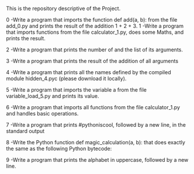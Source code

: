 This is the repository descriptive of the Project.

0 -Write a program that imports the function def add(a, b): from the file add_0.py and prints the result of the addition   1 + 2 + 3.
1 -Write a program that imports functions from the file calculator_1.py, does some Maths, and prints the result.

2 -Write a program that prints the number of and the list of its arguments.

3 -Write a program that prints the result of the addition of all arguments

4 -Write a program that prints all the names defined by the compiled module hidden_4.pyc (please download it locally).

5 -Write a program that imports the variable a from the file variable_load_5.py and prints its value.

6 -Write a program that imports all functions from the file calculator_1.py and handles basic operations.

7 -Write a program that prints #pythoniscool, followed by a new line, in the standard output

8 -Write the Python function def magic_calculation(a, b): that does exactly the same as the following Python bytecode:

9 -Write a program that prints the alphabet in uppercase, followed by a new line.
